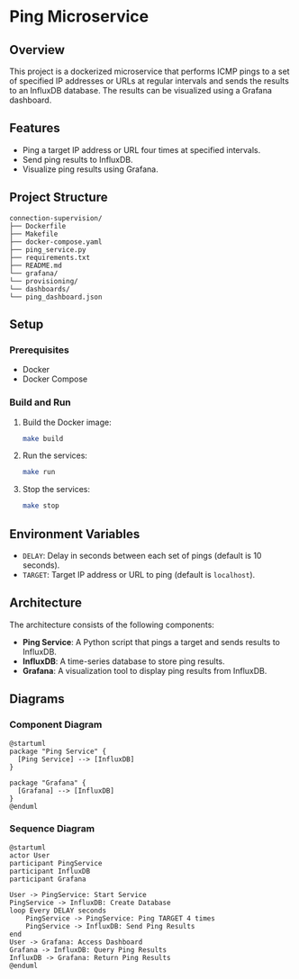 # Ping Microservice

## Overview

This project is a dockerized microservice that performs ICMP pings to a set of
specified IP addresses or URLs at regular intervals and sends the results to an 
InfluxDB database. The results can be visualized using a Grafana dashboard.

## Features

- Ping a target IP address or URL four times at specified intervals.
- Send ping results to InfluxDB.
- Visualize ping results using Grafana.

## Project Structure

```
connection-supervision/
├── Dockerfile
├── Makefile
├── docker-compose.yaml
├── ping_service.py
├── requirements.txt
├── README.md
└── grafana/
└── provisioning/
└── dashboards/
└── ping_dashboard.json
```

## Setup

### Prerequisites

- Docker
- Docker Compose

### Build and Run

1. Build the Docker image:
    ```sh
    make build
    ```

2. Run the services:
    ```sh
    make run
    ```

3. Stop the services:
    ```sh
    make stop
    ```

## Environment Variables

- `DELAY`: Delay in seconds between each set of pings (default is 10 seconds).
- `TARGET`: Target IP address or URL to ping (default is `localhost`).

## Architecture

The architecture consists of the following components:

- **Ping Service**: A Python script that pings a target and sends results to InfluxDB.
- **InfluxDB**: A time-series database to store ping results.
- **Grafana**: A visualization tool to display ping results from InfluxDB.

## Diagrams

### Component Diagram

```plantuml
@startuml
package "Ping Service" {
  [Ping Service] --> [InfluxDB]
}

package "Grafana" {
  [Grafana] --> [InfluxDB]
}
@enduml
```

### Sequence Diagram

```plantuml
@startuml
actor User
participant PingService
participant InfluxDB
participant Grafana

User -> PingService: Start Service
PingService -> InfluxDB: Create Database
loop Every DELAY seconds
    PingService -> PingService: Ping TARGET 4 times
    PingService -> InfluxDB: Send Ping Results
end
User -> Grafana: Access Dashboard
Grafana -> InfluxDB: Query Ping Results
InfluxDB -> Grafana: Return Ping Results
@enduml
```